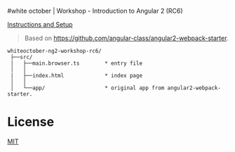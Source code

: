 #white october | Workshop - Introduction to Angular 2 (RC6)

[Instructions and Setup](http://bit.ly/ng2-doc-whiteoctober)

> Based on https://github.com/angular-class/angular2-webpack-starter.

```
whiteoctober-ng2-workshop-rc6/
 ├──src/                       
 |   ├──main.browser.ts        * entry file
 │   │
 |   ├──index.html             * index page
 │   │
 │   └──app/                   * original app from angular2-webpack-starter.
```

# License
 [MIT](/LICENSE)